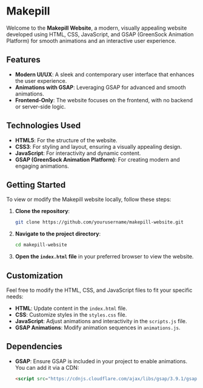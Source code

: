 # Makepill

Welcome to the **Makepill Website**, a modern, visually appealing website developed using HTML, CSS, JavaScript, and GSAP (GreenSock Animation Platform) for smooth animations and an interactive user experience.

## Features

- **Modern UI/UX**: A sleek and contemporary user interface that enhances the user experience.
- **Animations with GSAP**: Leveraging GSAP for advanced and smooth animations.
- **Frontend-Only**: The website focuses on the frontend, with no backend or server-side logic.

## Technologies Used

- **HTML5**: For the structure of the website.
- **CSS3**: For styling and layout, ensuring a visually appealing design.
- **JavaScript**: For interactivity and dynamic content.
- **GSAP (GreenSock Animation Platform)**: For creating modern and engaging animations.

## Getting Started

To view or modify the Makepill website locally, follow these steps:

1. **Clone the repository**:
    ```bash
    git clone https://github.com/yourusername/makepill-website.git
    ```
2. **Navigate to the project directory**:
    ```bash
    cd makepill-website
    ```
3. **Open the `index.html` file** in your preferred browser to view the website.

## Customization

Feel free to modify the HTML, CSS, and JavaScript files to fit your specific needs:

- **HTML**: Update content in the `index.html` file.
- **CSS**: Customize styles in the `styles.css` file.
- **JavaScript**: Adjust animations and interactivity in the `scripts.js` file.
- **GSAP Animations**: Modify animation sequences in `animations.js`.

## Dependencies

- **GSAP**: Ensure GSAP is included in your project to enable animations. You can add it via a CDN:
  ```html
  <script src="https://cdnjs.cloudflare.com/ajax/libs/gsap/3.9.1/gsap.min.js"></script>
